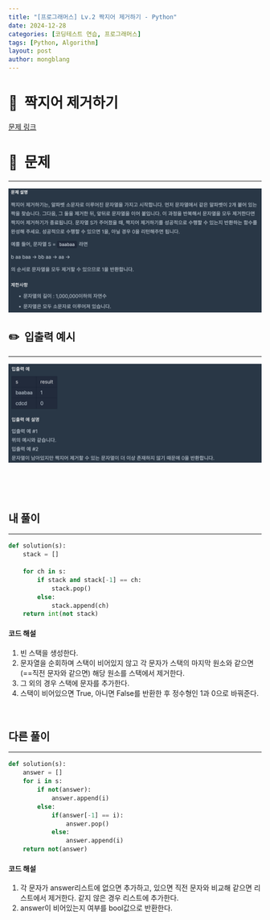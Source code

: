```yaml
---
title: "[프로그래머스] Lv.2 짝지어 제거하기 - Python"
date: 2024-12-28  
categories: [코딩테스트 연습, 프로그래머스]
tags: [Python, Algorithm]
layout: post
author: mongblang
---
```


# 📌&nbsp; **짝지어 제거하기**
[문제 링크](https://school.programmers.co.kr/learn/courses/30/lessons/12973)  

# 📝&nbsp; **문제**
---
![문제](/assets/img/codingtest-post-img/PG12973-1.png)


## ✏️&nbsp; **입출력 예시**
---
![예시](/assets/img/codingtest-post-img/PG12973-2.png) 

&nbsp;  

&nbsp;   



## **내 풀이**  
--- 

```python
def solution(s):
    stack = []
    
    for ch in s:
        if stack and stack[-1] == ch:
            stack.pop()
        else:
            stack.append(ch)
    return int(not stack)
```

#### **코드 해설**  
1. 빈 스택을 생성한다.
2. 문자열을 순회하며 스택이 비어있지 않고 각 문자가 스택의 마지막 원소와 같으면 (==직전 문자와 같으면) 해당 원소를 스택에서 제거한다.
3. 그 외의 경우 스택에 문자를 추가한다.
4. 스택이 비어있으면 True, 아니면 False를 반환한 후 정수형인 1과 0으로 바꿔준다. 

&nbsp;  


## **다른 풀이**
---

```python  
def solution(s):
    answer = []
    for i in s:
        if not(answer):
            answer.append(i)
        else:
            if(answer[-1] == i):
                answer.pop()
            else:
                answer.append(i)    
    return not(answer)
```

#### **코드 해설**  
1. 각 문자가 answer리스트에 없으면 추가하고, 있으면 직전 문자와 비교해 같으면 리스트에서 제거한다. 같지 않은 경우 리스트에 추가한다.
2. answer이 비어있는지 여부를 bool값으로 반환한다. 


&nbsp;   
&nbsp;  

